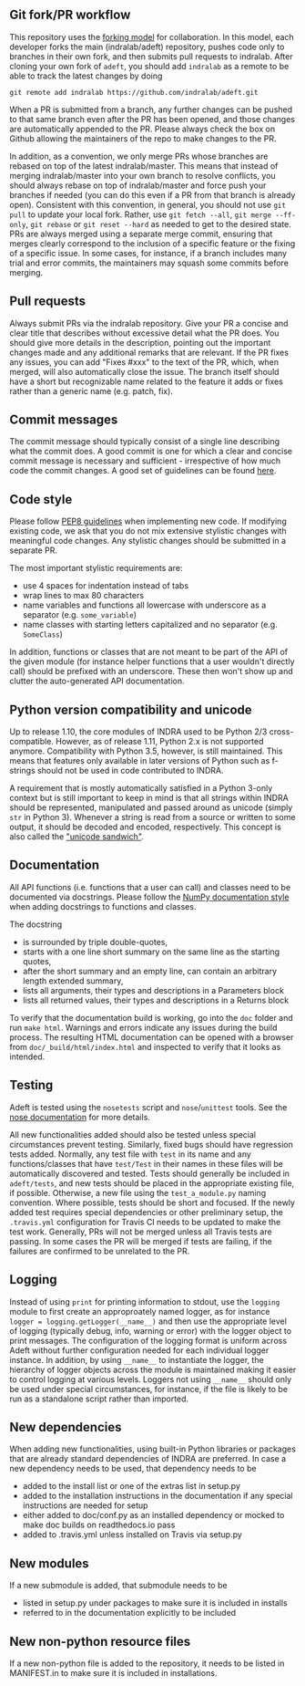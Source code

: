 Git fork/PR workflow
--------------------
This repository uses the [forking model](https://www.atlassian.com/git/tutorials/comparing-workflows/forking-workflow)
for collaboration. In this model,
each developer forks the main (indralab/adeft) repository, pushes code
only to branches in their own fork, and then submits pull requests to
indralab. After cloning your own fork of `adeft`, you should add `indralab`
as a remote to be able to track the latest changes by doing

```
git remote add indralab https://github.com/indralab/adeft.git
```

When a PR is submitted from a branch, any further changes can be pushed
to that same branch even after the PR has been opened, and those changes
are automatically appended to the PR. Please always check the box on Github
allowing the maintainers of the repo to make changes to the PR.

In addition, as a convention, we only merge PRs whose branches are rebased
on top of the latest indralab/master. This means that instead of merging
indralab/master into your own branch to resolve conflicts, you should always
rebase on top of indralab/master and force push your branches if
needed (you can do this even if a PR from that branch is already open).
Consistent with this convention, in general, you should not use `git pull`
to update your local fork. Rather, use `git fetch --all`,
`git merge --ff-only`, `git rebase` or `git reset --hard` as needed to
get to the desired state. PRs are always merged using a separate merge commit,
ensuring that merges clearly correspond to the inclusion of a specific
feature or the fixing of a specific issue. In some cases, for instance, if
a branch includes many trial and error commits, the maintainers may squash
some commits before merging.

Pull requests
-------------
Always submit PRs via the indralab repository.
Give your PR a concise and clear title that describes without excessive detail
what the PR does. You should give more details in the description, pointing
out the important changes made and any additional remarks that are relevant.
If the PR fixes any issues, you can add "Fixes #xxx" to the text of the PR,
which, when merged, will also automatically close the issue.
The branch itself should have a short but recognizable name related to the
feature it adds or fixes rather than a generic name (e.g. patch, fix).

Commit messages
---------------
The commit message should typically consist of a single line describing what
the commit does. A good commit is one for which a clear and concise commit
message is necessary and sufficient - irrespective of how much code the commit
changes. A good set of guidelines can be found
[here](https://chris.beams.io/posts/git-commit/).

Code style
----------
Please follow [PEP8 guidelines](https://www.python.org/dev/peps/pep-0008/)
when implementing new code. If modifying existing
code, we ask that you do not mix extensive stylistic changes with meaningful
code changes. Any stylistic changes should be submitted in a separate PR.

The most important stylistic requirements are:
- use 4 spaces for indentation instead of tabs
- wrap lines to max 80 characters
- name variables and functions all lowercase with underscore as a separator
(e.g. `some_variable`)
- name classes with starting letters capitalized and no separator
(e.g. `SomeClass`)

In addition, functions or classes that are not meant to be part of the API
of the given module (for instance helper functions that a user wouldn't
directly call) should be prefixed with an underscore. These then won't show
up and clutter the auto-generated API documentation.

Python version compatibility and unicode
----------------------------------------
Up to release 1.10, the core modules of INDRA used to be Python 2/3
cross-compatible. However, as of release 1.11, Python 2.x is not supported
anymore. Compatibility with Python 3.5, however, is still maintained.
This means that features only available in later versions of Python
such as f-strings should not be used in code contributed to INDRA.

A requirement that is mostly automatically satisfied in a Python 3-only context
but is still important to keep in mind is that all strings within INDRA
should be represented, manipulated and passed around as unicode (simply `str`
in Python 3). Whenever a string is read from a source or written to some
output, it should be decoded and encoded, respectively. This concept is also
called the ["unicode sandwich"](https://nedbatchelder.com/text/unipain/unipain.html#1).

Documentation
-------------
All API functions (i.e. functions that a user can call) and classes need to be
documented via docstrings. Please follow the
[NumPy documentation style](https://numpydoc.readthedocs.io/en/latest/format.html)
when adding docstrings to functions and classes.

The docstring
- is surrounded by triple double-quotes,
- starts with a one line short summary on the same line as the starting quotes,
- after the short summary and an empty line, can contain an arbitrary length
extended summary,
- lists all arguments, their types and descriptions in a Parameters block
- lists all returned values, their types and descriptions in a Returns block

To verify that the documentation build is working, go into the `doc` folder
and run `make html`. Warnings and errors indicate any issues during the build
process. The resulting HTML documentation can be opened with a browser from
`doc/_build/html/index.html` and inspected to verify that it looks as
intended.

Testing
-------
Adeft is tested using the `nosetests` script and `nose`/`unittest` tools.
See the [nose documentation](http://nose.readthedocs.io/en/latest/) for more
details.

All new functionalities added should also be tested unless special
circumstances prevent testing. Similarly, fixed bugs should have regression
tests added. Normally, any test file with `test` in its
name and any functions/classes that have `test/Test` in their names in these
files will be automatically discovered and tested. Tests should generally be
included in `adeft/tests`, and new tests should be placed in the appropriate
existing file, if possible. Otherwise, a new file using the `test_a_module.py`
naming convention. Where possible, tests should be short and focused. If the
newly added test requires special dependencies or other preliminary setup, the
`.travis.yml` configuration for Travis CI needs to be updated to make the test
work. Generally, PRs will not be merged unless all Travis tests are passing. In
some cases the PR will be merged if tests are failing, if the failures are
confirmed to be unrelated to the PR.

Logging
-------
Instead of using `print` for printing information to stdout, use the `logging`
module to first create an approproately named logger,
as for instance `logger = logging.getLogger(__name__)` and then use the
appropriate level of logging (typically debug, info, warning or error) with
the logger object to print messages. The configuration of the logging format
is uniform across Adeft without further configuration needed for each
individual logger instance. In addition, by using `__name__` to instantiate
the logger, the hierarchy of logger objects across the module is maintained
making it easier to control logging at various levels. Loggers not using
`__name__` should only be used under special circumstances, for instance, if
the file is likely to be run as a standalone script rather than imported.

New dependencies
----------------
When adding new functionalities, using built-in Python libraries or
packages that are already standard dependencies of INDRA are preferred.
In case a new dependency needs to be used, that dependency needs to be
- added to the install list or one of the extras list in setup.py
- added to the installation instructions in the documentation if any special
instructions are needed for setup
- either added to doc/conf.py as an installed dependency or mocked to make doc
builds on readthedocs.io pass
- added to .travis.yml unless installed on Travis via setup.py

New modules
-----------
If a new submodule is added, that submodule needs to be
- listed in setup.py under packages to make sure it is included in installs
- referred to in the documentation explicitly to be included

New non-python resource files
-----------------------------
If a new non-python file is added to the repository, it needs to be listed
in MANIFEST.in to make sure it is included in installations.
